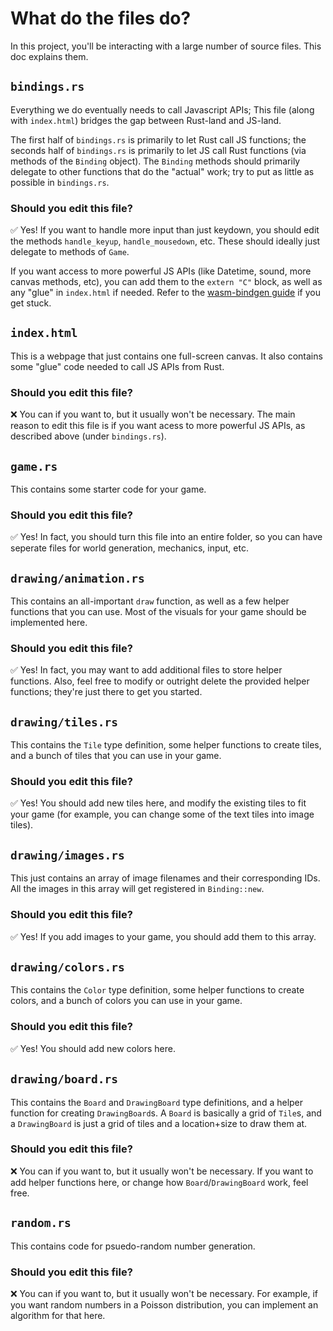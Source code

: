 # What do the files do?

In this project, you'll be interacting with a large number of source files. This doc explains them.



## `bindings.rs`

Everything we do eventually needs to call Javascript APIs; This file (along with `index.html`) bridges the gap between Rust-land and JS-land.

The first half of `bindings.rs` is primarily to let Rust call JS functions; the seconds half of `bindings.rs` is primarily to let JS call Rust functions (via methods of the `Binding` object). The `Binding` methods should primarily delegate to other functions that do the "actual" work; try to put as little as possible in `bindings.rs`.

### Should you edit this file?

✅ Yes! If you want to handle more input than just keydown, you should edit the methods `handle_keyup`, `handle_mousedown`, etc. These should ideally just delegate to methods of `Game`.

If you want access to more powerful JS APIs (like Datetime, sound, more canvas methods, etc), you can add them to the `extern "C"` block, as well as any "glue" in `index.html` if needed. Refer to the [wasm-bindgen guide](https://rustwasm.github.io/wasm-bindgen/examples/import-js.html) if you get stuck.

## `index.html`

This is a webpage that just contains one full-screen canvas. It also contains some "glue" code needed to call JS APIs from Rust.

### Should you edit this file?

❌ You can if you want to, but it usually won't be necessary. The main reason to edit this file is if you want acess to more powerful JS APIs, as described above (under `bindings.rs`).


## `game.rs`

This contains some starter code for your game.

### Should you edit this file?

✅ Yes! In fact, you should turn this file into an entire folder, so you can have seperate files for world generation, mechanics, input, etc.


## `drawing/animation.rs`

This contains an all-important `draw` function, as well as a few helper functions that you can use. Most of the visuals for your game should be implemented here.

### Should you edit this file?
✅ Yes! In fact, you may want to add additional files to store helper functions. Also, feel free to modify or outright delete the provided helper functions; they're just there to get you started.

## `drawing/tiles.rs`

This contains the `Tile` type definition, some helper functions to create tiles, and a bunch of tiles that you can use in your game.

### Should you edit this file?
✅ Yes! You should add new tiles here, and modify the existing tiles to fit your game (for example, you can change some of the text tiles into image tiles).

## `drawing/images.rs`

This just contains an array of image filenames and their corresponding IDs. All the images in this array will get registered in `Binding::new`.

### Should you edit this file?
✅ Yes! If you add images to your game, you should add them to this array.

## `drawing/colors.rs`

This contains the `Color` type definition, some helper functions to create colors, and a bunch of colors you can use in your game.

### Should you edit this file?
✅ Yes! You should add new colors here.

## `drawing/board.rs`

This contains the `Board` and `DrawingBoard` type definitions, and a helper function for creating `DrawingBoard`s. A `Board` is basically a grid of `Tile`s, and a `DrawingBoard` is just a grid of tiles and a location+size to draw them at.

### Should you edit this file?
❌ You can if you want to, but it usually won't be necessary. If you want to add helper functions here, or change how `Board`/`DrawingBoard` work, feel free.




## `random.rs`

This contains code for psuedo-random number generation.

### Should you edit this file?

❌ You can if you want to, but it usually won't be necessary. For example, if you want random numbers in a Poisson distribution, you can implement an algorithm for that here.

